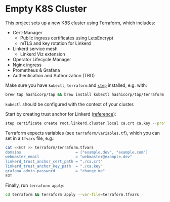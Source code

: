 # Empty K8S Cluster

This project sets up a new K8S cluster using Terraform, which includes:

- Cert-Manager
    - Public ingress certificates using LetsEncrypt
    - mTLS and key rotation for Linkerd
- Linkerd service mesh
    - Linkerd Viz extension
- Operator Lifecycle Manager
- Nginx ingress
- Prometheus & Grafana
- Authentication and Authorization (TBD)

Make sure you have `kubectl`, `terraform` and [`step`](https://smallstep.com/docs/step-cli/reference/) installed, e.g. with:

```bash
brew tap hashicorp/tap && brew install kubectl hashicorp/tap/terraform step
```

`kubectl` should be configured with the context of your cluster.
 
Start by creating trust anchor for Linkerd ([reference](https://linkerd.io/2.14/tasks/generate-certificates)):

```bash
step certificate create root.linkerd.cluster.local ca.crt ca.key --profile root-ca --no-password --insecure --not-after=87600h
```

Terraform expects variables (see `terraform/variables.tf`), which you can set in a `tfvars` file, e.g.:

```bash
cat <<EOT >> terraform/terraform.tfvars
domains                        = ["example.dev", "example.com"]
webmaster_email                = "webmaster@example.dev"
linkerd_trust_anchor_cert_path = "./ca.crt"
linkerd_trust_anchor_key_path  = "./ca.key"
grafana_admin_password         = "change_me"
EOT
```

Finally, run `terraform apply`:

```bash
cd terraform && terraform apply --var-file=terraform.tfvars
```
